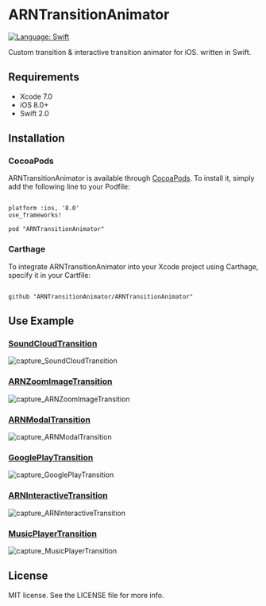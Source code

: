 # ARNTransitionAnimator

[![Language: Swift](https://img.shields.io/badge/lang-Swift-yellow.svg?style=flat)](https://developer.apple.com/swift/)

Custom transition & interactive transition animator for iOS. written in Swift.


## Requirements

* Xcode 7.0
* iOS 8.0+
* Swift 2.0


## Installation

### CocoaPods

ARNTransitionAnimator is available through [CocoaPods](http://cocoapods.org). To install
it, simply add the following line to your Podfile:

```

platform :ios, '8.0'
use_frameworks!

pod "ARNTransitionAnimator"

```

### Carthage

To integrate ARNTransitionAnimator into your Xcode project using Carthage, specify it in your Cartfile:

```

github "ARNTransitionAnimator/ARNTransitionAnimator"

```


## Use Example

### [SoundCloudTransition](https://github.com/xxxAIRINxxx/SoundCloudTransition)

![capture_SoundCloudTransition](gifs/SoundCloudTransition.gif "capture_SoundCloudTransition")


### [ARNZoomImageTransition](https://github.com/xxxAIRINxxx/ARNZoomImageTransition)

![capture_ARNZoomImageTransition](gifs/ARNZoomImageTransition.gif "capture_ARNZoomImageTransition")


### [ARNModalTransition](https://github.com/xxxAIRINxxx/ARNModalTransition)

![capture_ARNModalTransition](gifs/ARNModalTransition.gif "capture_ARNModalTransition")


### [GooglePlayTransition](https://github.com/xxxAIRINxxx/GooglePlayTransition)

![capture_GooglePlayTransition](gifs/GooglePlayTransition.gif "capture_GooglePlayTransition")


### [ARNInteractiveTransition](https://github.com/xxxAIRINxxx/ARNInteractiveTransition)

![capture_ARNInteractiveTransition](gifs/ARNInteractiveTransition.gif "capture_ARNInteractiveTransition")

### [MusicPlayerTransition](https://github.com/xxxAIRINxxx/MusicPlayerTransition)
![capture_MusicPlayerTransition](gifs/MusicPlayerTransition.gif "capture_MusicPlayerTransition")


## License

MIT license. See the LICENSE file for more info.
